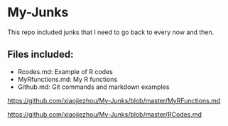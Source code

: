 # My-Junks
This repo included junks that I need to go back to every now and then.


## Files included:
* Rcodes.md:  Example of R codes
* MyRfunctions.md:  My R functions
* Github.md:  Git commands and markdown examples

https://github.com/xiaojiezhou/My-Junks/blob/master/MyRFunctions.md

https://github.com/xiaojiezhou/My-Junks/blob/master/RCodes.md
